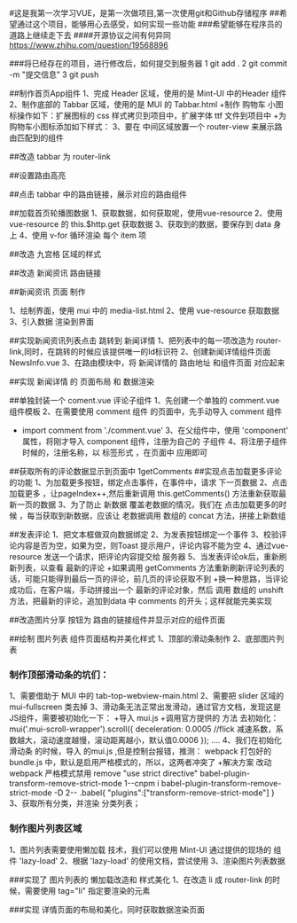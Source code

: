 #这是我第一次学习VUE，是第一次做项目,第一次使用git和Github存储程序
##希望通过这个项目，能够用心去感受，如何实现一些功能
###希望能够在程序员的道路上继续走下去
####开源协议之间有何异同
  https://www.zhihu.com/question/19568896


 ###将已经存在的项目，进行修改后，如何提交到服务器
1 git add .
2 git commit -m "提交信息"
3 git push

##制作首页App组件
1、完成 Header 区域，使用的是 Mint-UI 中的Header 组件
2、制作底部的 Tabbar 区域，使用的是 MUI 的 Tabbar.html
+制作 购物车 小图标操作如下：扩展图标的 css 样式拷贝到项目中，扩展字体 ttf 文件到项目中 
+为购物车小图标添加如下样式：<span class="mui-icon mui-icon-extra mui-icon-extra-cart">
3、要在 中间区域放置一个 router-view 来展示路由匹配到的组件

##改造 tabbar 为 router-link 

##设置路由高亮

##点击 tabbar 中的路由链接，展示对应的路由组件


##加载首页轮播图数据
1、获取数据，如何获取呢，使用vue-resource
2、使用 vue-resource 的 this.$http.get 获取数据
3、获取到的数据，要保存到 data 身上
4、使用 v-for 循环渲染 每个 item 项

##改造 九宫格 区域的样式

##改造 新闻资讯 路由链接

##新闻资讯 页面 制作

1、绘制界面，使用 mui 中的 media-list.html
2、使用 vue-resource 获取数据
3、引入数据 渲染到界面

##实现新闻资讯列表点击 跳转到 新闻详情
1、把列表中的每一项改造为 router-link,同时，在跳转的时候应该提供唯一的Id标识符
2、创建新闻详情组件页面 NewsInfo.vue
3、在路由模块中，将 新闻详情的 路由地址 和组件页面 对应起来

##实现 新闻详情 的 页面布局 和 数据渲染

##单独封装一个 coment.vue 评论子组件
1、先创建一个单独的 comment.vue 组件模板
2、在需要使用 comment 组件 的页面中，先手动导入 comment 组件
+ import comment from './comment.vue'
3、在父组件中，使用 'component' 属性，将刚才导入 component 组件，注册为自己的 子组件
4、将注册子组件时候的，注册名称，以 标签形式 ，在页面中 应用即可

##获取所有的评论数据显示到页面中
1getComments
##实现点击加载更多评论的功能
1、为加载更多按钮，绑定点击事件，在事件中，请求 下一页数据
2、点击加载更多 ，让pageIndex++,然后重新调用 this.getComments() 方法重新获取最新一页的数据
3、为了防止 新数据 覆盖老数据的情况，我们在 点击加载更多的时候 ，每当获取到新数据，应该让 老数据调用 数组的 concat 方法，拼接上新数组

##发表评论
1、把文本框做双向数据绑定
2、为发表按钮绑定一个事件
3、校验评论内容是否为空，如果为空，则Toast 提示用户，评论内容不能为空
4、通过vue-resource 发送一个请求，把评论内容提交给 服务器
5、当发表评论ok后，重新刷新列表，以查看  最新的评论
+如果调用 getComments 方法重新刷新评论列表的话，可能只能得到最后一页的评论，前几页的评论获取不到
+换一种思路，当评论成功后，在客户端，手动拼接出一个 最新的评论对象，然后 调用 数组的 unshift 方法，把最新的评论，追加到data 中 comments 的开头；这样就能完美实现

##改造图片分享 按钮为 路由的链接组件并显示对应的组件页面

##绘制 图片列表 组件页面结构并美化样式
1、顶部的滑动条制作
2、底部图片列表
### 制作顶部滑动条的坑们：
1、需要借助于 MUI 中的 tab-top-webview-main.html
2、需要把 slider 区域的 mui-fullscreen 类去掉
3、滑动条无法正常出发滑动，通过官方文档，发现这是JS组件，需要被初始化一下：
+导入 mui.js
+调用官方提供的 方法 去初始化：
mui('.mui-scroll-wrapper').scroll({
	deceleration: 0.0005 //flick 减速系数，系数越大，滚动速度越慢，滚动距离越小，默认值0.0006
});
....
4、我们在初始化滑动条 的时候，导入 的mui.js ,但是控制台报错，推测：
webpack 打包好的 bundle.js 中，默认是启用严格模式的，所以，这两者冲突了
+解决方案
改动webpack 严格模式禁用 remove "use strict directive"
babel-plugin-transform-remove-strict-mode
1--cnpm i babel-plugin-transform-remove-strict-mode -D
2--
.babel{
  "plugins":["transform-remove-strict-mode"]
}
3、获取所有分类，并渲染 分类列表；

### 制作图片列表区域
1、图片列表需要使用懒加载 技术，我们可以使用 Mint-UI 通过提供的现场的 组件 'lazy-load'
2、根据 'lazy-load' 的使用文档，尝试使用
3、渲染图片列表数据

###实现了 图片列表的 懒加载改造和 样式美化
1、在改造 li 成 router-link 的时候，需要使用 tag="li" 指定要渲染的元素


###实现 详情页面的布局和美化，同时获取数据渲染页面
















